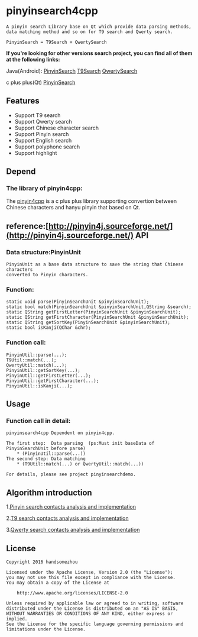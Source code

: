 pinyinsearch4cpp
===================
    A pinyin search Library base on Qt which provide data parsing methods, 
	data matching method and so on for T9 search and Qwerty search.

    PinyinSearch = T9Search + QwertySearch
	
**If you're looking for other versions search project, you can find all of them at the following links:**

Java(Android):
[PinyinSearch](https://github.com/handsomezhou/PinyinSearchLibrary)
[T9Search](https://github.com/handsomezhou/T9SearchLibrary)
[QwertySearch](https://github.com/handsomezhou/QwertySearchLibrary)

c plus plus(Qt)
[PinyinSearch](https://github.com/handsomezhou/pinyinsearch4cpp)

	
Features
---------------
 * Support T9 search
 * Support Qwerty search
 * Support Chinese character search
 * Support Pinyin search
 * Support English search
 * Support polyphone search
 * Support highlight
 
Depend
---------------
### The library of pinyin4cpp: 
The [pinyin4cpp](https://github.com/handsomezhou/pinyin4cpp) is a c plus plus  library supporting convertion between Chinese characters and hanyu pinyin that based on Qt.
	
reference:[http://pinyin4j.sourceforge.net/](http://pinyin4j.sourceforge.net/)
API
---------------
### Data structure:PinyinUnit
	PinyinUnit as a base data structure to save the string that Chinese characters  
	converted to Pinyin characters.
	
### Function:
	static void parse(PinyinSearchUnit &pinyinSearchUnit);
	static bool match(PinyinSearchUnit &pinyinSearchUnit,QString &search);
    static QString getFirstLetter(PinyinSearchUnit &pinyinSearchUnit);
    static QString getFirstCharacter(PinyinSearchUnit &pinyinSearchUnit);
    static QString getSortKey(PinyinSearchUnit &pinyinSearchUnit);
    static bool isKanji(QChar &chr);

### Function call:
	PinyinUtil::parse(...);
	T9Util::match(...);
	QwertyUtil::match(...);
	PinyinUtil::getSortKey(...);
	PinyinUtil::getFirstLetter(...);
	PinyinUtil::getFirstCharacter(...);
	PinyinUtil::isKanji(...);
	
Usage
---------------	
### Function call in detail:
	pinyinsearch4cpp Dependent on pinyin4cpp.
	
	The first step:  Data parsing  (ps:Must init baseData of PinyinSearchUnit before parse)
	    * (PinyinUtil::parse(...))
    The second step: Data matching 
	    * (T9Util::match(...) or QwertyUtil::match(...))
	
	For details, please see project pinyinsearchdemo.	 

Algorithm introduction
---------------
1.[Pinyin search contacts analysis and implementation](http://blog.csdn.net/zjqyjg/article/details/41360769)

2.[T9 search contacts analysis and implementation](http://blog.csdn.net/zjqyjg/article/details/41182911)

3.[Qwerty search contacts analysis and implementation](http://blog.csdn.net/zjqyjg/article/details/41318907)

License 
---------------
	Copyright 2016 handsomezhou

	Licensed under the Apache License, Version 2.0 (the "License");
	you may not use this file except in compliance with the License.
	You may obtain a copy of the License at

		http://www.apache.org/licenses/LICENSE-2.0
		
	Unless required by applicable law or agreed to in writing, software
	distributed under the License is distributed on an "AS IS" BASIS,
	WITHOUT WARRANTIES OR CONDITIONS OF ANY KIND, either express or implied.
	See the License for the specific language governing permissions and
	limitations under the License.

 
